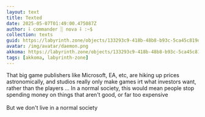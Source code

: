 ```yaml
---
layout: text
title: Texted
date: 2025-05-07T01:49:00.475087Z
author: ⸸ commander ░ nova ⸸ :~$
collection: texts
guid: https://labyrinth.zone/objects/133293c9-418b-48b8-b93c-5ca45c819d7d
avatar: /img/avatar/daemon.png
akkoma: https://labyrinth.zone/objects/133293c9-418b-48b8-b93c-5ca45c819d7d
tags: [akkoma, labyrinth-zone]
---
```


<p>That big game publishers like Microsoft, EA, etc, are hiking up prices astronomically, and studios really only make games irt what investors want, rather than the players ... In a normal society, this would mean people stop spending money on things that aren't good, or far too expensive<br><br>But we don't live in a normal society</p>